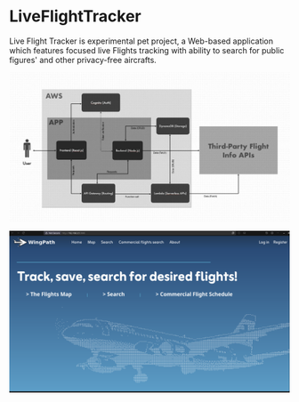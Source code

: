 # LiveFlightTracker
Live Flight Tracker is experimental pet project, a Web-based application which features focused live Flights tracking with ability to search for public figures' and other privacy-free aircrafts.


![App Architecture Diagram](./Architecture.jpeg)




![Main page](./Main_page.png)
